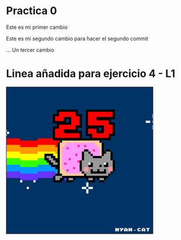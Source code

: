  # Practica 0

Este es mi primer cambio

Este es mi segundo cambio para hacer el segundo commit

... Un tercer cambio

# Linea añadida para ejercicio 4 - L1
![](Ejercicio2-img1.gif)